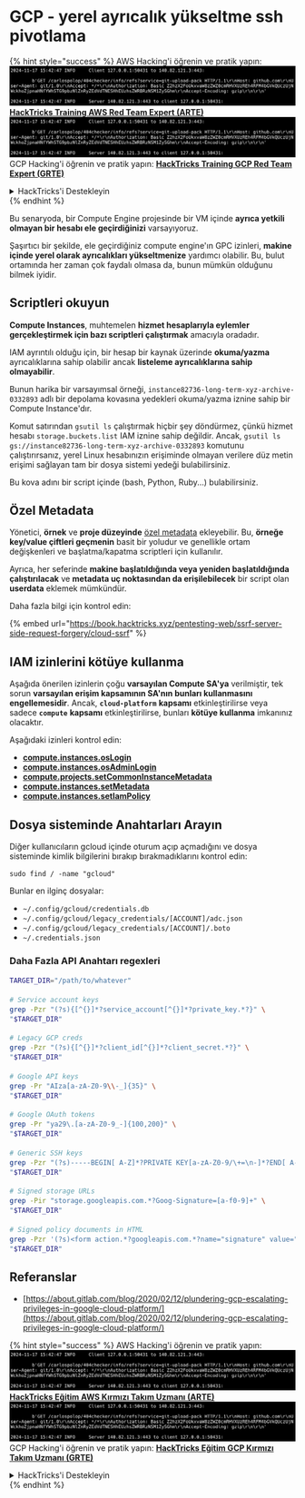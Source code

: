 # GCP - yerel ayrıcalık yükseltme ssh pivotlama

{% hint style="success" %}
AWS Hacking'i öğrenin ve pratik yapın:<img src="../../../.gitbook/assets/image (1).png" alt="" data-size="line">[**HackTricks Training AWS Red Team Expert (ARTE)**](https://training.hacktricks.xyz/courses/arte)<img src="../../../.gitbook/assets/image (1).png" alt="" data-size="line">\
GCP Hacking'i öğrenin ve pratik yapın: <img src="../../../.gitbook/assets/image (2).png" alt="" data-size="line">[**HackTricks Training GCP Red Team Expert (GRTE)**<img src="../../../.gitbook/assets/image (2).png" alt="" data-size="line">](https://training.hacktricks.xyz/courses/grte)

<details>

<summary>HackTricks'i Destekleyin</summary>

* [**abonelik planlarını**](https://github.com/sponsors/carlospolop) kontrol edin!
* **💬 [**Discord grubuna**](https://discord.gg/hRep4RUj7f) veya [**telegram grubuna**](https://t.me/peass) katılın ya da **Twitter'da** 🐦 [**@hacktricks\_live**](https://twitter.com/hacktricks\_live)**'i takip edin.**
* **Hacking ipuçlarını paylaşmak için** [**HackTricks**](https://github.com/carlospolop/hacktricks) ve [**HackTricks Cloud**](https://github.com/carlospolop/hacktricks-cloud) github reposuna PR gönderin.

</details>
{% endhint %}

Bu senaryoda, bir Compute Engine projesinde bir VM içinde **ayrıca yetkili olmayan bir hesabı ele geçirdiğinizi** varsayıyoruz.

Şaşırtıcı bir şekilde, ele geçirdiğiniz compute engine'ın GPC izinleri, **makine içinde yerel olarak ayrıcalıkları yükseltmenize** yardımcı olabilir. Bu, bulut ortamında her zaman çok faydalı olmasa da, bunun mümkün olduğunu bilmek iyidir.

## Scriptleri okuyun <a href="#follow-the-scripts" id="follow-the-scripts"></a>

**Compute Instances**, muhtemelen **hizmet hesaplarıyla eylemler gerçekleştirmek için bazı scriptleri çalıştırmak** amacıyla oradadır.

IAM ayrıntılı olduğu için, bir hesap bir kaynak üzerinde **okuma/yazma** ayrıcalıklarına sahip olabilir ancak **listeleme ayrıcalıklarına sahip olmayabilir**.

Bunun harika bir varsayımsal örneği, `instance82736-long-term-xyz-archive-0332893` adlı bir depolama kovasına yedekleri okuma/yazma iznine sahip bir Compute Instance'dır.

Komut satırından `gsutil ls` çalıştırmak hiçbir şey döndürmez, çünkü hizmet hesabı `storage.buckets.list` IAM iznine sahip değildir. Ancak, `gsutil ls gs://instance82736-long-term-xyz-archive-0332893` komutunu çalıştırırsanız, yerel Linux hesabınızın erişiminde olmayan verilere düz metin erişimi sağlayan tam bir dosya sistemi yedeği bulabilirsiniz.

Bu kova adını bir script içinde (bash, Python, Ruby...) bulabilirsiniz.

## Özel Metadata

Yönetici, **örnek** ve **proje düzeyinde** [özel metadata](https://cloud.google.com/compute/docs/storing-retrieving-metadata#custom) ekleyebilir. Bu, **örneğe key/value çiftleri geçmenin** basit bir yoludur ve genellikle ortam değişkenleri ve başlatma/kapatma scriptleri için kullanılır.

Ayrıca, her seferinde **makine başlatıldığında veya yeniden başlatıldığında çalıştırılacak** ve **metadata uç noktasından da erişilebilecek** bir script olan **userdata** eklemek mümkündür.

Daha fazla bilgi için kontrol edin:

{% embed url="https://book.hacktricks.xyz/pentesting-web/ssrf-server-side-request-forgery/cloud-ssrf" %}

## **IAM izinlerini kötüye kullanma**

Aşağıda önerilen izinlerin çoğu **varsayılan Compute SA'ya** verilmiştir, tek sorun **varsayılan erişim kapsamının SA'nın bunları kullanmasını engellemesidir**. Ancak, **`cloud-platform`** **kapsamı** etkinleştirilirse veya sadece **`compute`** **kapsamı** etkinleştirilirse, bunları **kötüye kullanma** imkanınız olacaktır.

Aşağıdaki izinleri kontrol edin:

* [**compute.instances.osLogin**](gcp-compute-privesc/#compute.instances.oslogin)
* [**compute.instances.osAdminLogin**](gcp-compute-privesc/#compute.instances.osadminlogin)
* [**compute.projects.setCommonInstanceMetadata**](gcp-compute-privesc/#compute.projects.setcommoninstancemetadata)
* [**compute.instances.setMetadata**](gcp-compute-privesc/#compute.instances.setmetadata)
* [**compute.instances.setIamPolicy**](gcp-compute-privesc/#compute.instances.setiampolicy)

## Dosya sisteminde Anahtarları Arayın

Diğer kullanıcıların gcloud içinde oturum açıp açmadığını ve dosya sisteminde kimlik bilgilerini bırakıp bırakmadıklarını kontrol edin:
```
sudo find / -name "gcloud"
```
Bunlar en ilginç dosyalar:

* `~/.config/gcloud/credentials.db`
* `~/.config/gcloud/legacy_credentials/[ACCOUNT]/adc.json`
* `~/.config/gcloud/legacy_credentials/[ACCOUNT]/.boto`
* `~/.credentials.json`

### Daha Fazla API Anahtarı regexleri
```bash
TARGET_DIR="/path/to/whatever"

# Service account keys
grep -Pzr "(?s){[^{}]*?service_account[^{}]*?private_key.*?}" \
"$TARGET_DIR"

# Legacy GCP creds
grep -Pzr "(?s){[^{}]*?client_id[^{}]*?client_secret.*?}" \
"$TARGET_DIR"

# Google API keys
grep -Pr "AIza[a-zA-Z0-9\\-_]{35}" \
"$TARGET_DIR"

# Google OAuth tokens
grep -Pr "ya29\.[a-zA-Z0-9_-]{100,200}" \
"$TARGET_DIR"

# Generic SSH keys
grep -Pzr "(?s)-----BEGIN[ A-Z]*?PRIVATE KEY[a-zA-Z0-9/\+=\n-]*?END[ A-Z]*?PRIVATE KEY-----" \
"$TARGET_DIR"

# Signed storage URLs
grep -Pir "storage.googleapis.com.*?Goog-Signature=[a-f0-9]+" \
"$TARGET_DIR"

# Signed policy documents in HTML
grep -Pzr '(?s)<form action.*?googleapis.com.*?name="signature" value=".*?">' \
"$TARGET_DIR"
```
## Referanslar

* [https://about.gitlab.com/blog/2020/02/12/plundering-gcp-escalating-privileges-in-google-cloud-platform/](https://about.gitlab.com/blog/2020/02/12/plundering-gcp-escalating-privileges-in-google-cloud-platform/)

{% hint style="success" %}
AWS Hacking'i öğrenin ve pratik yapın:<img src="../../../.gitbook/assets/image (1).png" alt="" data-size="line">[**HackTricks Eğitim AWS Kırmızı Takım Uzmanı (ARTE)**](https://training.hacktricks.xyz/courses/arte)<img src="../../../.gitbook/assets/image (1).png" alt="" data-size="line">\
GCP Hacking'i öğrenin ve pratik yapın: <img src="../../../.gitbook/assets/image (2).png" alt="" data-size="line">[**HackTricks Eğitim GCP Kırmızı Takım Uzmanı (GRTE)**<img src="../../../.gitbook/assets/image (2).png" alt="" data-size="line">](https://training.hacktricks.xyz/courses/grte)

<details>

<summary>HackTricks'i Destekleyin</summary>

* [**abonelik planlarını**](https://github.com/sponsors/carlospolop) kontrol edin!
* **💬 [**Discord grubuna**](https://discord.gg/hRep4RUj7f) veya [**telegram grubuna**](https://t.me/peass) katılın ya da **Twitter'da** 🐦 [**@hacktricks\_live**](https://twitter.com/hacktricks\_live)**'i takip edin.**
* **Hacking ipuçlarını paylaşmak için** [**HackTricks**](https://github.com/carlospolop/hacktricks) ve [**HackTricks Cloud**](https://github.com/carlospolop/hacktricks-cloud) github reposuna PR gönderin.

</details>
{% endhint %}
